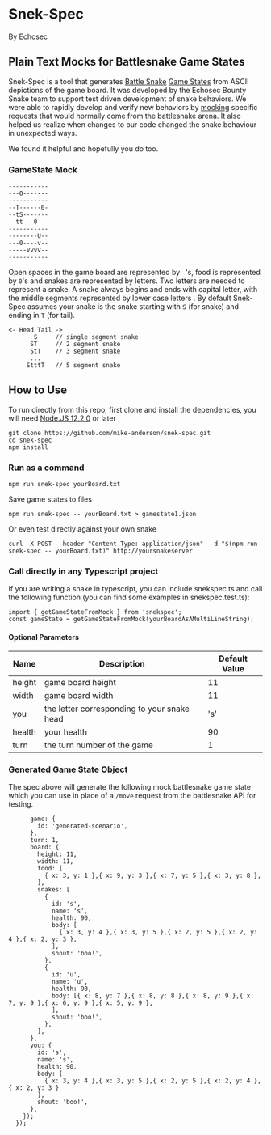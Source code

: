 # Snek-Spec

By Echosec

## Plain Text Mocks for Battlesnake Game States

Snek-Spec is a tool that generates [Battle Snake](https://play.battlesnake.com/) [Game States](https://docs.battlesnake.com/snake-api#tag/endpoints/paths/~1move/post) from ASCII depictions of the game board. It was developed by the Echosec Bounty Snake team to support test driven development of snake behaviors. We were able to rapidly develop and verify new behaviors by [mocking](https://circleci.com/blog/how-to-test-software-part-i-mocking-stubbing-and-contract-testing/) specific requests that would normally come from the battlesnake arena. It also helped us realize when changes to our code changed the snake behaviour in unexpected ways.

We found it helpful and hopefully you do too.

### GameState Mock

```
-----------
---0-------
-----------
--T------0-
--tS-------
--tt---0---
-----------
--------U--
---0----v--
-----Vvvv--
-----------
```

Open spaces in the game board are represented by `-`'s, food is represented by `0`'s and snakes are represented by letters. Two letters are needed to represent a snake. A snake always begins and ends with capital letter, with the middle segments represented by lower case letters . By default Snek-Spec assumes your snake is the snake starting with `S` (for snake) and ending in `T` (for tail).

```
<- Head Tail ->
       S     // single segment snake
      ST     // 2 segment snake
      StT    // 3 segment snake
      ...
     StttT   // 5 segment snake
```

## How to Use

To run directly from this repo, first clone and install the dependencies, you will need [Node.JS 12.2.0](https://nodejs.org/en/) or later

```
git clone https://github.com/mike-anderson/snek-spec.git
cd snek-spec
npm install
```

### Run as a command

```
npm run snek-spec yourBoard.txt
```

Save game states to files

```
npm run snek-spec -- yourBoard.txt > gamestate1.json
```

Or even test directly against your own snake

```
curl -X POST --header "Content-Type: application/json"  -d "$(npm run snek-spec -- yourBoard.txt)" http://yoursnakeserver
```

### Call directly in any Typescript project

If you are writing a snake in typescript, you can include snekspec.ts and call the following function (you can find some examples in snekspec.test.ts):

```
import { getGameStateFromMock } from 'snekspec';
const gameState = getGameStateFromMock(yourBoardAsAMultiLineString);
```

#### Optional Parameters

| Name    | Description                           | Default Value  |
| ------- |------------------------------------------------- | --- |
| height  | game board height                                | 11  |
| width   | game board width                                 | 11  |
| you     | the letter corresponding to your snake head      | 's' |
| health  | your health                                      | 90  |
| turn    | the turn number of the game                      | 1   |

### Generated Game State Object

The spec above will generate the following mock battlesnake game state which you can use in place of a `/move` request from the battlesnake API for testing.

```
      game: {
        id: 'generated-scenario',
      },
      turn: 1,
      board: {
        height: 11,
        width: 11,
        food: [
          { x: 3, y: 1 },{ x: 9, y: 3 },{ x: 7, y: 5 },{ x: 3, y: 8 },
        ],
        snakes: [
          {
            id: 's',
            name: 's',
            health: 90,
            body: [
              { x: 3, y: 4 },{ x: 3, y: 5 },{ x: 2, y: 5 },{ x: 2, y: 4 },{ x: 2, y: 3 },
            ],
            shout: 'boo!',
          },
          {
            id: 'u',
            name: 'u',
            health: 90,
            body: [{ x: 8, y: 7 },{ x: 8, y: 8 },{ x: 8, y: 9 },{ x: 7, y: 9 },{ x: 6, y: 9 },{ x: 5, y: 9 },
            ],
            shout: 'boo!',
          },
        ],
      },
      you: {
        id: 's',
        name: 's',
        health: 90,
        body: [
          { x: 3, y: 4 },{ x: 3, y: 5 },{ x: 2, y: 5 },{ x: 2, y: 4 },{ x: 2, y: 3 }
        ],
        shout: 'boo!',
      },
    });
  });
  ```